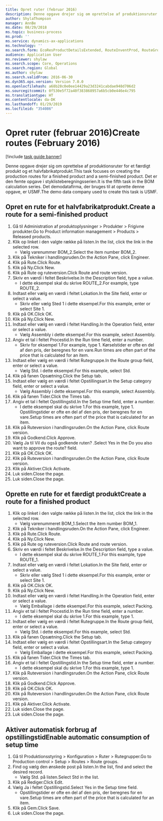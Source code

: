 ```yaml
---
title: Opret ruter (februar 2016)
description: Denne opgave drejer sig om oprettelse af produktionsruter for et færdigt produkt og et halvfabrikatprodukt.
author: ShylaThompson
manager: AnnBe
ms.date: 08/29/2018
ms.topic: business-process
ms.prod: ''
ms.service: dynamics-ax-applications
ms.technology: ''
ms.search.form: EcoResProductDetailsExtended, RouteInventProd, RouteGroup
audience: Application User
ms.reviewer: shylaw
ms.search.scope: Core, Operations
ms.search.region: Global
ms.author: shylaw
ms.search.validFrom: 2016-06-30
ms.dyn365.ops.version: Version 7.0.0
ms.openlocfilehash: a68b28c0e0ee14429a23d3241cabdae948d706d2
ms.sourcegitcommit: 0f530e5f72a40f383868957a6b5cb0e446e4c795
ms.translationtype: HT
ms.contentlocale: da-DK
ms.lasthandoff: 01/29/2019
ms.locfileid: "354086"
---
```

# <a name="create-routes-february-2016"></a><span data-ttu-id="6471b-103">Opret ruter (februar 2016)</span><span class="sxs-lookup"><span data-stu-id="6471b-103">Create routes (February 2016)</span></span>

[!include [task guide banner](../../includes/task-guide-banner.md)]

<span data-ttu-id="6471b-104">Denne opgave drejer sig om oprettelse af produktionsruter for et færdigt produkt og et halvfabrikatprodukt.</span><span class="sxs-lookup"><span data-stu-id="6471b-104">This task focuses on creating the production routes for a finished product and a semi-finished product.</span></span> <span data-ttu-id="6471b-105">Det er den femte opgave i styklisteberegningsserien.</span><span class="sxs-lookup"><span data-stu-id="6471b-105">It is the fifth task in the BOM calculation series.</span></span> <span data-ttu-id="6471b-106">Det demodatafirma, der bruges til at oprette denne opgave, er USMF.</span><span class="sxs-lookup"><span data-stu-id="6471b-106">The demo data company used to create this task is USMF.</span></span>


## <a name="create-a-route-for-a-semi-finished-product"></a><span data-ttu-id="6471b-107">Opret en rute for et halvfabrikatprodukt.</span><span class="sxs-lookup"><span data-stu-id="6471b-107">Create a route for a semi-finished product</span></span>
1. <span data-ttu-id="6471b-108">Gå til Administration af produktoplysninger > Produkter > Frigivne produkter.</span><span class="sxs-lookup"><span data-stu-id="6471b-108">Go to Product information management > Products > Released products.</span></span>
2. <span data-ttu-id="6471b-109">Klik op linket i den valgte række på listen.</span><span class="sxs-lookup"><span data-stu-id="6471b-109">In the list, click the link in the selected row.</span></span>
    * <span data-ttu-id="6471b-110">Vælg varenummer BOM_2.</span><span class="sxs-lookup"><span data-stu-id="6471b-110">Select the item number BOM_2.</span></span>  
3. <span data-ttu-id="6471b-111">Klik på Tekniker i handlingsruden.</span><span class="sxs-lookup"><span data-stu-id="6471b-111">On the Action Pane, click Engineer.</span></span>
4. <span data-ttu-id="6471b-112">Klik på Rute.</span><span class="sxs-lookup"><span data-stu-id="6471b-112">Click Route.</span></span>
5. <span data-ttu-id="6471b-113">Klik på Ny.</span><span class="sxs-lookup"><span data-stu-id="6471b-113">Click New.</span></span>
6. <span data-ttu-id="6471b-114">Klik på Rute og ruteversion.</span><span class="sxs-lookup"><span data-stu-id="6471b-114">Click Route and route version.</span></span>
7. <span data-ttu-id="6471b-115">Skriv en værdi i feltet Beskrivelse.</span><span class="sxs-lookup"><span data-stu-id="6471b-115">In the Description field, type a value.</span></span>
    * <span data-ttu-id="6471b-116">I dette eksempel skal du skrive ROUTE_2.</span><span class="sxs-lookup"><span data-stu-id="6471b-116">For example, type ROUTE_2.</span></span>  
8. <span data-ttu-id="6471b-117">Indtast eller vælg en værdi i feltet Lokation.</span><span class="sxs-lookup"><span data-stu-id="6471b-117">In the Site field, enter or select a value.</span></span>
    * <span data-ttu-id="6471b-118">Skriv eller vælg Sted 1 i dette eksempel.</span><span class="sxs-lookup"><span data-stu-id="6471b-118">For this example, enter or select Site 1.</span></span>  
9. <span data-ttu-id="6471b-119">Klik på OK.</span><span class="sxs-lookup"><span data-stu-id="6471b-119">Click OK.</span></span>
10. <span data-ttu-id="6471b-120">Klik på Ny.</span><span class="sxs-lookup"><span data-stu-id="6471b-120">Click New.</span></span>
11. <span data-ttu-id="6471b-121">Indtast eller vælg en værdi i feltet Handling.</span><span class="sxs-lookup"><span data-stu-id="6471b-121">In the Operation field, enter or select a value.</span></span>
    * <span data-ttu-id="6471b-122">Vælg Assembly i dette eksempel.</span><span class="sxs-lookup"><span data-stu-id="6471b-122">For this example, select Assembly.</span></span>  
12. <span data-ttu-id="6471b-123">Angiv et tal i feltet Procestid.</span><span class="sxs-lookup"><span data-stu-id="6471b-123">In the Run time field, enter a number.</span></span>
    * <span data-ttu-id="6471b-124">Skriv for eksempel 1.</span><span class="sxs-lookup"><span data-stu-id="6471b-124">For example, type 1.</span></span> <span data-ttu-id="6471b-125">Kørselstider er ofte en del af den pris, der beregnes for en vare.</span><span class="sxs-lookup"><span data-stu-id="6471b-125">Run times are often part of the price that is calculated for an item.</span></span>  
13. <span data-ttu-id="6471b-126">Indtast eller vælg en værdi i feltet Rutegruppe.</span><span class="sxs-lookup"><span data-stu-id="6471b-126">In the Route group field, enter or select a value.</span></span>
    * <span data-ttu-id="6471b-127">Vælg Std. i dette eksempel.</span><span class="sxs-lookup"><span data-stu-id="6471b-127">For this example, select Std.</span></span>  
14. <span data-ttu-id="6471b-128">Klik på fanen Opsætning.</span><span class="sxs-lookup"><span data-stu-id="6471b-128">Click the Setup tab.</span></span>
15. <span data-ttu-id="6471b-129">Indtast eller vælg en værdi i feltet Opstillingsart.</span><span class="sxs-lookup"><span data-stu-id="6471b-129">In the Setup category field, enter or select a value.</span></span>
    * <span data-ttu-id="6471b-130">Vælg Assembly i dette eksempel.</span><span class="sxs-lookup"><span data-stu-id="6471b-130">For this example, select Assembly.</span></span>  
16. <span data-ttu-id="6471b-131">Klik på fanen Tider.</span><span class="sxs-lookup"><span data-stu-id="6471b-131">Click the Times tab.</span></span>
17. <span data-ttu-id="6471b-132">Angiv et tal i feltet Opstillingstid.</span><span class="sxs-lookup"><span data-stu-id="6471b-132">In the Setup time field, enter a number.</span></span>
    * <span data-ttu-id="6471b-133">I dette eksempel skal du skrive 1.</span><span class="sxs-lookup"><span data-stu-id="6471b-133">For this example, type 1.</span></span> <span data-ttu-id="6471b-134">Opstillingstider er ofte en del af den pris, der beregnes for en vare.</span><span class="sxs-lookup"><span data-stu-id="6471b-134">Setup times are often part of the price that is calculated for an item.</span></span>  
18. <span data-ttu-id="6471b-135">Klik på Ruteversion i handlingsruden.</span><span class="sxs-lookup"><span data-stu-id="6471b-135">On the Action Pane, click Route version.</span></span>
19. <span data-ttu-id="6471b-136">Klik på Godkend.</span><span class="sxs-lookup"><span data-stu-id="6471b-136">Click Approve.</span></span>
20. <span data-ttu-id="6471b-137">Vælg Ja til Vil du også godkende ruten? .</span><span class="sxs-lookup"><span data-stu-id="6471b-137">Select Yes in the Do you also want to approve the route? field.</span></span>
21. <span data-ttu-id="6471b-138">Klik på OK.</span><span class="sxs-lookup"><span data-stu-id="6471b-138">Click OK.</span></span>
22. <span data-ttu-id="6471b-139">Klik på Ruteversion i handlingsruden.</span><span class="sxs-lookup"><span data-stu-id="6471b-139">On the Action Pane, click Route version.</span></span>
23. <span data-ttu-id="6471b-140">Klik på Aktiver.</span><span class="sxs-lookup"><span data-stu-id="6471b-140">Click Activate.</span></span>
24. <span data-ttu-id="6471b-141">Luk siden.</span><span class="sxs-lookup"><span data-stu-id="6471b-141">Close the page.</span></span>
25. <span data-ttu-id="6471b-142">Luk siden.</span><span class="sxs-lookup"><span data-stu-id="6471b-142">Close the page.</span></span>

## <a name="create-a-route-for-a-finished-product"></a><span data-ttu-id="6471b-143">Oprette en rute for et færdigt produkt</span><span class="sxs-lookup"><span data-stu-id="6471b-143">Create a route for a finished product</span></span>
1. <span data-ttu-id="6471b-144">Klik op linket i den valgte række på listen.</span><span class="sxs-lookup"><span data-stu-id="6471b-144">In the list, click the link in the selected row.</span></span>
    * <span data-ttu-id="6471b-145">Vælg varenummeret BOM_1.</span><span class="sxs-lookup"><span data-stu-id="6471b-145">Select the item number BOM_1.</span></span>  
2. <span data-ttu-id="6471b-146">Klik på Tekniker i handlingsruden.</span><span class="sxs-lookup"><span data-stu-id="6471b-146">On the Action Pane, click Engineer.</span></span>
3. <span data-ttu-id="6471b-147">Klik på Rute.</span><span class="sxs-lookup"><span data-stu-id="6471b-147">Click Route.</span></span>
4. <span data-ttu-id="6471b-148">Klik på Ny.</span><span class="sxs-lookup"><span data-stu-id="6471b-148">Click New.</span></span>
5. <span data-ttu-id="6471b-149">Klik på Rute og ruteversion.</span><span class="sxs-lookup"><span data-stu-id="6471b-149">Click Route and route version.</span></span>
6. <span data-ttu-id="6471b-150">Skriv en værdi i feltet Beskrivelse.</span><span class="sxs-lookup"><span data-stu-id="6471b-150">In the Description field, type a value.</span></span>
    * <span data-ttu-id="6471b-151">I dette eksempel skal du skrive ROUTE_1.</span><span class="sxs-lookup"><span data-stu-id="6471b-151">For this example, type ROUTE_1.</span></span>  
7. <span data-ttu-id="6471b-152">Indtast eller vælg en værdi i feltet Lokation.</span><span class="sxs-lookup"><span data-stu-id="6471b-152">In the Site field, enter or select a value.</span></span>
    * <span data-ttu-id="6471b-153">Skriv eller vælg Sted 1 i dette eksempel.</span><span class="sxs-lookup"><span data-stu-id="6471b-153">For this example, enter or select Site 1.</span></span>  
8. <span data-ttu-id="6471b-154">Klik på OK.</span><span class="sxs-lookup"><span data-stu-id="6471b-154">Click OK.</span></span>
9. <span data-ttu-id="6471b-155">Klik på Ny.</span><span class="sxs-lookup"><span data-stu-id="6471b-155">Click New.</span></span>
10. <span data-ttu-id="6471b-156">Indtast eller vælg en værdi i feltet Handling.</span><span class="sxs-lookup"><span data-stu-id="6471b-156">In the Operation field, enter or select a value.</span></span>
    * <span data-ttu-id="6471b-157">Vælg Emballage i dette eksempel.</span><span class="sxs-lookup"><span data-stu-id="6471b-157">For this example, select Packing.</span></span>  
11. <span data-ttu-id="6471b-158">Angiv et tal i feltet Procestid.</span><span class="sxs-lookup"><span data-stu-id="6471b-158">In the Run time field, enter a number.</span></span>
    * <span data-ttu-id="6471b-159">I dette eksempel skal du skrive 1.</span><span class="sxs-lookup"><span data-stu-id="6471b-159">For this example, type 1.</span></span>  
12. <span data-ttu-id="6471b-160">Indtast eller vælg en værdi i feltet Rutegruppe.</span><span class="sxs-lookup"><span data-stu-id="6471b-160">In the Route group field, enter or select a value.</span></span>
    * <span data-ttu-id="6471b-161">Vælg Std. i dette eksempel.</span><span class="sxs-lookup"><span data-stu-id="6471b-161">For this example, select Std.</span></span>  
13. <span data-ttu-id="6471b-162">Klik på fanen Opsætning.</span><span class="sxs-lookup"><span data-stu-id="6471b-162">Click the Setup tab.</span></span>
14. <span data-ttu-id="6471b-163">Indtast eller vælg en værdi i feltet Opstillingsart.</span><span class="sxs-lookup"><span data-stu-id="6471b-163">In the Setup category field, enter or select a value.</span></span>
    * <span data-ttu-id="6471b-164">Vælg Emballage i dette eksempel.</span><span class="sxs-lookup"><span data-stu-id="6471b-164">For this example, select Packing.</span></span>  
15. <span data-ttu-id="6471b-165">Klik på fanen Tider.</span><span class="sxs-lookup"><span data-stu-id="6471b-165">Click the Times tab.</span></span>
16. <span data-ttu-id="6471b-166">Angiv et tal i feltet Opstillingstid.</span><span class="sxs-lookup"><span data-stu-id="6471b-166">In the Setup time field, enter a number.</span></span>
    * <span data-ttu-id="6471b-167">I dette eksempel skal du skrive 1.</span><span class="sxs-lookup"><span data-stu-id="6471b-167">For this example, type 1.</span></span>  
17. <span data-ttu-id="6471b-168">Klik på Ruteversion i handlingsruden.</span><span class="sxs-lookup"><span data-stu-id="6471b-168">On the Action Pane, click Route version.</span></span>
18. <span data-ttu-id="6471b-169">Klik på Godkend.</span><span class="sxs-lookup"><span data-stu-id="6471b-169">Click Approve.</span></span>
19. <span data-ttu-id="6471b-170">Klik på OK.</span><span class="sxs-lookup"><span data-stu-id="6471b-170">Click OK.</span></span>
20. <span data-ttu-id="6471b-171">Klik på Ruteversion i handlingsruden.</span><span class="sxs-lookup"><span data-stu-id="6471b-171">On the Action Pane, click Route version.</span></span>
21. <span data-ttu-id="6471b-172">Klik på Aktiver.</span><span class="sxs-lookup"><span data-stu-id="6471b-172">Click Activate.</span></span>
22. <span data-ttu-id="6471b-173">Luk siden.</span><span class="sxs-lookup"><span data-stu-id="6471b-173">Close the page.</span></span>
23. <span data-ttu-id="6471b-174">Luk siden.</span><span class="sxs-lookup"><span data-stu-id="6471b-174">Close the page.</span></span>

## <a name="enable-automatic-consumption-of-setup-time"></a><span data-ttu-id="6471b-175">Aktiver automatisk forbrug af opstillingstid</span><span class="sxs-lookup"><span data-stu-id="6471b-175">Enable automatic consumption of setup time</span></span>
1. <span data-ttu-id="6471b-176">Gå til Produktionsstyring > Konfiguration > Ruter > Rutegrupper.</span><span class="sxs-lookup"><span data-stu-id="6471b-176">Go to Production control > Setup > Routes > Route groups.</span></span>
2. <span data-ttu-id="6471b-177">Find og vælg den ønskede post på listen.</span><span class="sxs-lookup"><span data-stu-id="6471b-177">In the list, find and select the desired record.</span></span>
    * <span data-ttu-id="6471b-178">Vælg Std. på listen.</span><span class="sxs-lookup"><span data-stu-id="6471b-178">Select Std in the list.</span></span>  
3. <span data-ttu-id="6471b-179">Klik på Rediger.</span><span class="sxs-lookup"><span data-stu-id="6471b-179">Click Edit.</span></span>
4. <span data-ttu-id="6471b-180">Vælg Ja i feltet Opstillingstid.</span><span class="sxs-lookup"><span data-stu-id="6471b-180">Select Yes in the Setup time field.</span></span>
    * <span data-ttu-id="6471b-181">Opstillingstider er ofte en del af den pris, der beregnes for en vare.</span><span class="sxs-lookup"><span data-stu-id="6471b-181">Setup times are often part of the price that is calculated for an item.</span></span>  
5. <span data-ttu-id="6471b-182">Klik på Gem.</span><span class="sxs-lookup"><span data-stu-id="6471b-182">Click Save.</span></span>
6. <span data-ttu-id="6471b-183">Luk siden.</span><span class="sxs-lookup"><span data-stu-id="6471b-183">Close the page.</span></span>

